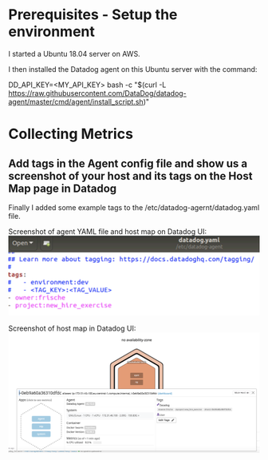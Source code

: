 # Prerequisites - Setup the environment

I started a Ubuntu 18.04 server on AWS.

I then installed the Datadog agent on this Ubuntu server with the command:

DD_API_KEY=<MY_API_KEY> bash -c "$(curl -L https://raw.githubusercontent.com/DataDog/datadog-agent/master/cmd/agent/install_script.sh)"


# Collecting Metrics

## Add tags in the Agent config file and show us a screenshot of your host and its tags on the Host Map page in Datadog

Finally I added some example tags to the /etc/datadog-agernt/datadog.yaml file.

Screenshot of agent YAML file and host map on Datadog UI:
![YAML file with tags](./YAML_file_with_tags.png)

Screenshot of host map in Datadog UI:
![Host map with tags](./Host_map_with_tags.png)
